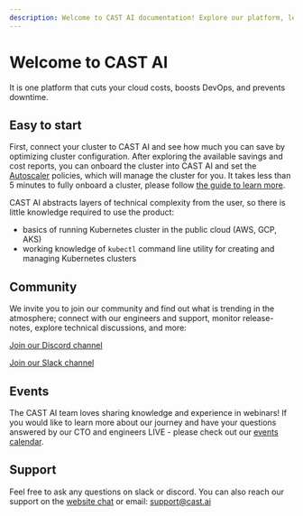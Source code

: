 ```yaml
---
description: Welcome to CAST AI documentation! Explore our platform, learn more about how it works, and take advantage of cloud cost optimization and DevOps automation.
---
```


# Welcome to CAST AI

It is one platform that cuts your cloud costs, boosts DevOps, and prevents downtime.

## Easy to start

First, connect your cluster to CAST AI and see how much you can save by optimizing cluster configuration. After exploring the available savings and cost reports, you can onboard the cluster into CAST AI and set the [Autoscaler](./product-overview/console/autoscaler.md) policies, which will manage the cluster for you. It takes less than 5 minutes to fully onboard a cluster, please follow [the guide to learn more](getting-started/overview.md).

CAST AI abstracts layers of technical complexity from the user, so there is little knowledge required to use the product:

- basics of running Kubernetes cluster in the public cloud (AWS, GCP, AKS)
- working knowledge of `kubectl` command line utility for creating and managing Kubernetes clusters

## Community

We invite you to join our community and find out what is trending in the atmosphere; connect with our engineers and support, monitor release-notes, explore technical discussions, and more:

[Join our Discord channel](https://discord.gg/4sFCFVJ)

[Join our Slack channel](https://join.slack.com/t/castai-community/shared_invite/zt-i8fcn2xi-sM_iONKn35NmYR2E3dtfng)

## Events

The CAST AI team loves sharing knowledge and experience in webinars! If you would like to learn more about our journey and have your questions answered by our CTO and engineers LIVE - please check out our [events calendar](https://cast.ai/events/).

## Support

Feel free to ask any questions on slack or discord. You can also reach our support on the [website chat](https://cast.ai/#) or email: support@cast.ai
